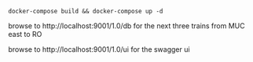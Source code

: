 ```docker-compose build && docker-compose up -d```

browse to http://localhost:9001/1.0/db for the next three trains from MUC east to RO

browse to http://localhost:9001/1.0/ui for the swagger ui
